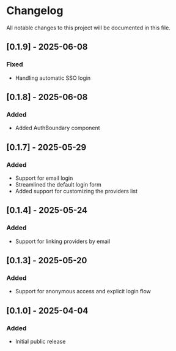 # Changelog

All notable changes to this project will be documented in this file.

## [0.1.9] - 2025-06-08

### Fixed
- Handling automatic SSO login

## [0.1.8] - 2025-06-08

### Added
- Added AuthBoundary component

## [0.1.7] - 2025-05-29

### Added
- Support for email login
- Streamlined the default login form
- Added support for customizing the providers list

## [0.1.4] - 2025-05-24

### Added
- Support for linking providers by email

## [0.1.3] - 2025-05-20

### Added
- Support for anonymous access and explicit login flow

## [0.1.0] - 2025-04-04

### Added
- Initial public release
